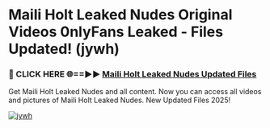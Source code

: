 # Maili Holt Leaked Nudes Original Videos 0nlyFans Leaked - Files Updated! (jywh)

<h3>🔴 CLICK HERE 🌐==►► <a href="https://tinyurl.com/52m3yx9h" rel="nofollow">Maili Holt Leaked Nudes Updated Files</a></h3>

Get Maili Holt Leaked Nudes and all content. Now you can access all videos and pictures of Maili Holt Leaked Nudes. New Updated Files 2025!

[![jywh](https://i.imgur.com/TnHtlc8.gif)](https://tinyurl.com/52m3yx9h)
